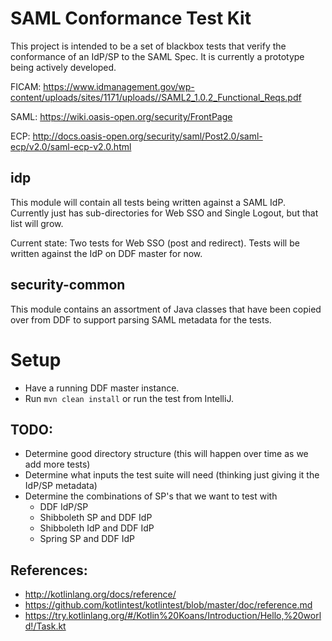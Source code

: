 # SAML Conformance Test Kit
This project is intended to be a set of blackbox tests that verify the conformance of an IdP/SP to the SAML Spec.
It is currently a prototype being actively developed.

FICAM: https://www.idmanagement.gov/wp-content/uploads/sites/1171/uploads//SAML2_1.0.2_Functional_Reqs.pdf

SAML: https://wiki.oasis-open.org/security/FrontPage

ECP: http://docs.oasis-open.org/security/saml/Post2.0/saml-ecp/v2.0/saml-ecp-v2.0.html

## idp
This module will contain all tests being written against a SAML IdP. 
Currently just has sub-directories for Web SSO and Single Logout, but that list will grow.

Current state: Two tests for Web SSO (post and redirect). 
Tests will be written against the IdP on DDF master for now.

## security-common
This module contains an assortment of Java classes that have been copied over from DDF to support parsing SAML metadata for the tests.


# Setup
- Have a running DDF master instance.
- Run `mvn clean install` or run the test from IntelliJ.

## TODO:
- Determine good directory structure (this will happen over time as we add more tests)
- Determine what inputs the test suite will need (thinking just giving it the IdP/SP metadata)
- Determine the combinations of SP's that we want to test with
  - DDF IdP/SP
  - Shibboleth SP and DDF IdP
  - Shibboleth IdP and DDF IdP
  - Spring SP and DDF IdP

## References:
 - http://kotlinlang.org/docs/reference/
 - https://github.com/kotlintest/kotlintest/blob/master/doc/reference.md
 - https://try.kotlinlang.org/#/Kotlin%20Koans/Introduction/Hello,%20world!/Task.kt